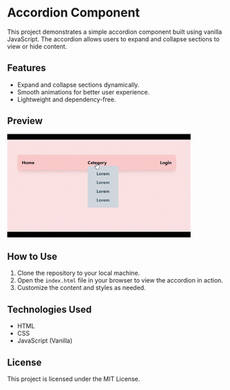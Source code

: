 # Accordion Component

This project demonstrates a simple accordion component built using vanilla JavaScript. The accordion allows users to expand and collapse sections to view or hide content.

## Features

- Expand and collapse sections dynamically.
- Smooth animations for better user experience.
- Lightweight and dependency-free.

## Preview

![Banner](./Untitled%20video%20-%20Made%20with%20Clipchamp.gif)

## How to Use

1. Clone the repository to your local machine.
2. Open the `index.html` file in your browser to view the accordion in action.
3. Customize the content and styles as needed.

## Technologies Used

- HTML
- CSS
- JavaScript (Vanilla)

## License

This project is licensed under the MIT License.